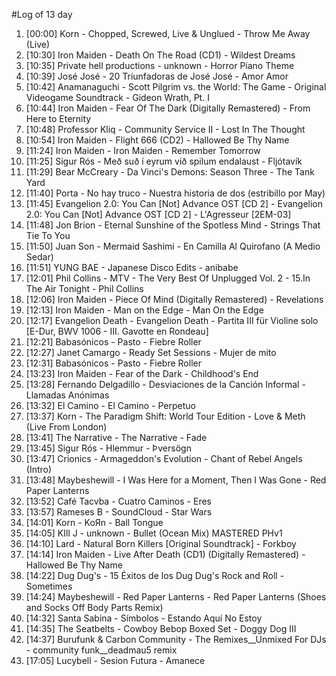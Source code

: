 #Log of 13 day

1. [00:00] Korn - Chopped, Screwed, Live & Unglued - Throw Me Away (Live)
1. [10:30] Iron Maiden - Death On The Road (CD1) - Wildest Dreams
1. [10:35] Private hell productions - unknown - Horror Piano Theme
1. [10:39] José José - 20 Triunfadoras de José José - Amor Amor
1. [10:42] Anamanaguchi - Scott Pilgrim vs. the World: The Game - Original Videogame Soundtrack - Gideon Wrath, Pt. I
1. [10:44] Iron Maiden - Fear Of The Dark (Digitally Remastered) - From Here to Eternity
1. [10:48] Professor Kliq - Community Service II - Lost In The Thought
1. [10:54] Iron Maiden - Flight 666 (CD2) - Hallowed Be Thy Name
1. [11:24] Iron Maiden - Iron Maiden - Remember Tomorrow
1. [11:25] Sigur Rós - Með suð í eyrum við spilum endalaust - Fljótavík
1. [11:29] Bear McCreary - Da Vinci's Demons: Season Three - The Tank Yard
1. [11:40] Porta - No hay truco - Nuestra historia de dos (estribillo por May)
1. [11:45] Evangelion 2.0: You Can [Not] Advance OST [CD 2] - Evangelion 2.0: You Can [Not] Advance OST [CD 2] - L'Agresseur [2EM-03]
1. [11:48] Jon Brion - Eternal Sunshine of the Spotless Mind - Strings That Tie To You
1. [11:50] Juan Son - Mermaid Sashimi - En Camilla Al Quirofano (A Medio Sedar)
1. [11:51] YUNG BAE - Japanese Disco Edits - anibabe
1. [12:01] Phil Collins - MTV - The Very Best Of Unplugged Vol. 2 - 15.In The Air Tonight - Phil Collins
1. [12:06] Iron Maiden - Piece Of Mind (Digitally Remastered) - Revelations
1. [12:13] Iron Maiden - Man on the Edge - Man On the Edge
1. [12:17] Evangelion Death - Evangelion Death - Partita III für Violine solo [E-Dur, BWV 1006 - III. Gavotte en Rondeau]
1. [12:21] Babasónicos - Pasto - Fiebre Roller
1. [12:27] Janet Camargo - Ready Set Sessions - Mujer de mito
1. [12:31] Babasónicos - Pasto - Fiebre Roller
1. [13:23] Iron Maiden - Fear of the Dark - Childhood's End
1. [13:28] Fernando Delgadillo - Desviaciones de la Canción Informal - Llamadas Anónimas
1. [13:32] El Camino - El Camino - Perpetuo
1. [13:37] Korn - The Paradigm Shift: World Tour Edition - Love & Meth (Live From London)
1. [13:41] The Narrative - The Narrative - Fade
1. [13:45] Sigur Rós - Hlemmur - Þversögn
1. [13:47] Crionics - Armageddon's Evolution - Chant of Rebel Angels (Intro)
1. [13:48] Maybeshewill - I Was Here for a Moment, Then I Was Gone - Red Paper Lanterns
1. [13:52] Café Tacvba - Cuatro Caminos - Eres
1. [13:57] Rameses B - SoundCloud - Star Wars
1. [14:01] Korn - KoЯn - Ball Tongue
1. [14:05] KIll J - unknown - Bullet (Ocean Mix) MASTERED PHv1
1. [14:10] Lard - Natural Born Killers [Original Soundtrack] - Forkboy
1. [14:14] Iron Maiden - Live After Death (CD1) (Digitally Remastered) - Hallowed Be Thy Name
1. [14:22] Dug Dug's - 15 Éxitos de los Dug Dug's Rock and Roll - Sometimes
1. [14:24] Maybeshewill - Red Paper Lanterns - Red Paper Lanterns (Shoes and Socks Off Body Parts Remix)
1. [14:32] Santa Sabina - Símbolos - Estando Aquí No Estoy
1. [14:35] The Seatbelts - Cowboy Bebop Boxed Set - Doggy Dog III
1. [14:37] Burufunk & Carbon Community - The Remixes__Unmixed For DJs - community funk__deadmau5 remix
1. [17:05] Lucybell - Sesion Futura - Amanece
